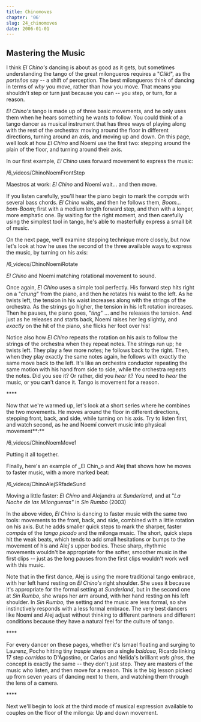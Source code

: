 ```yaml
---
title: Chinomoves
chapter: '06'
slug: 24_chinomoves
date: 2006-01-01
---
```


## Mastering the Music

I think _El Chino's_ dancing is about as good as it gets, but sometimes understanding the tango of the great milongueros requires a "_Clik!_", as the _porteños_ say -- a shift of perception. The best milongueros think of dancing in terms of _why_ you move, rather than _how_ you move. That means you shouldn't step or turn just because you can -- you step, or turn, for a reason.

_El Chino's_ tango is made up of three basic movements, and he only uses them when he hears something he wants to follow. You could think of a tango dancer as musical instrument that has three ways of playing along with the rest of the orchestra: moving around the floor in different directions, turning around an axis, and moving up and down. On this page, well look at how _El Chino_ and Noemí use the first two: stepping around the plain of the floor, and turning around their axis.

In our first example, _El Chino_ uses forward movement to express the music:

/6_videos/ChinoNoemFrontStep

Maestros at work:  _El Chino_ and Noemí wait... and then move.

If you listen carefully, you'll hear the piano begin to mark the _compás_ with several bass chords. _El Chino_ waits, and then he follows them, _Boom... bom-Boom_; first with a medium length forward step, and then with a longer, more emphatic one. By waiting for the right moment, and then carefully using the simplest tool in tango, he's able to masterfully express a small bit of music.

On the next page, we'll examine stepping technique more closely, but now let's look at how he uses the second of the three available ways to express the music, by turning on his axis:

/6_videos/ChinoNoemiRotate

_El Chino_ and Noemí matching rotational movement to sound.

Once again, _El Chino_ uses a simple tool perfectly. His forward step hits right on a "_chung_" from the piano, and then he rotates his waist to the left. As he twists left, the tension in his waist increases along with the strings of the orchestra. As the strings go higher, the tension in his left rotation increases. Then he pauses, the piano goes, "_ting_" ... and he releases the tension. And just as he releases and starts back, Noemí raises her leg slightly, and _exactly_ on the hit of the piano, she flicks her foot over his!

Notice also how _El Chino_ repeats the rotation on his axis to follow the strings of the orchestra when they repeat notes. The strings run up; he twists left. They play a few more notes; he follows back to the right. Then, when they play exactly the same notes again, he follows with exactly the same move back to the left. It's like an orchestra conductor repeating the same motion with his hand from side to side, while the orchestra repeats the notes. Did you see it? Or rather, did you _hear_ it? You need to _hear_ the music, or you can't dance it. Tango is movement for a reason.

\*\*\*\*

Now that we're warmed up, let's look at a short series where he combines the two movements. He moves around the floor in different directions, stepping front, back, and side, while turning on his axis. Try to listen first, and watch second, as he and Noemí convert music into physical movement**:**

/6_videos/ChinoNoemMove1

Putting it all together.

Finally, here's an example of _El Chin_o and Alej that shows how he moves to faster music, with a more marked beat:

/6_videos/ChinoAlejSRfadeSund

Moving a little faster:  _El Chino_ and Alejandra at _Sunderland_,
and at "_La Noche de las Milongueras"_ in _Sin Rumbo_ (2003)

In the above video, _El Chino_ is dancing to faster music with the same two tools: movements to the front, back, and side, combined with a little rotation on his axis. But he adds smaller quick steps to mark the sharper, faster _compás_ of the _tango picado_ and the milonga music. The short, quick steps hit the weak beats, which tends to add small hesitations or bumps to the movement of his and Alej's upper bodies. These sharp, rhythmic movements wouldn't be appropriate for the softer, smoother music in the first clips -- just as the long pauses from the first clips wouldn't work well with this music.

Note that in the first dance, Alej is using the more traditional tango embrace, with her left hand resting on _El Chino's_ right shoulder. She uses it because it's appropriate for the formal setting at _Sunderland_, but in the second one at _Sin Rumbo_, she wraps her arm around, with her hand resting on his left shoulder. In _Sin Rumbo,_ the setting and the music are less formal, so she instinctively responds with a less formal embrace. The very best dancers like Noemí and Alej adjust without thinking to different partners and different conditions because they have a natural feel for the culture of tango.

\*\*\*\*

For every dancer on these pages, whether it's Ismael floating and surging to Laurenz, Pocho hitting tiny _traspie_ steps on a single _baldosa_, Ricardo linking 17 step _corridas_ to D'Agostino, or Carlos and Nelida's brilliant _vals giros_, the concept is exactly the same -- they don't just step. They are masters of the music who listen, and then move for a reason. This is the big lesson picked up from seven years of dancing next to them, and watching them through the lens of a camera.

\*\*\*\*

Next we'll begin to look at the third mode of musical expression available to couples on the floor of the milonga: Up and down movement.
